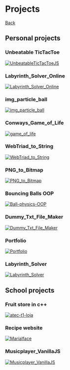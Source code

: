 # Projects

[Back](./README.md)

## Personal projects

### Unbeatable TicTacToe  

[
    ![UnbeatableTicTacToeJS](imgs/UnbeatableTicTacToeJS.png)
](https://henrique11varela.github.io/UnbeatableTicTacToeJS/)

### Labyrinth_Solver_Online

[
    ![Labyrinth_Solver_Online](imgs/Labyrinth_Solver_Online.png)
](https://henrique11varela.github.io/Labyrinth_Solver_Online/)

### img_particle_ball

[
    ![img_particle_ball](imgs/img_particle_ball.png)
](https://henrique11varela.github.io/img_particle_ball/)

### Conways_Game_of_Life

[
    ![game_of_life](imgs/game_of_life.gif)
](https://henrique11varela.github.io/Conways_Game_of_Life/)

### WebTriad_to_String

[
    ![WebTriad_to_String](imgs/WebTriad_to_String.png)
](https://henrique11varela.github.io/WebTriad_to_String/)

### PNG_to_Bitmap

[
    ![PNG_to_Bitmap](imgs/PNG_to_Bitmap.png)
](https://github.com/henrique11varela/PNG_to_Bitmap/)

### Bouncing Balls OOP

[
    ![Ball-physics-OOP](imgs/Ball-physics-OOP.png)
](https://editor.p5js.org/henrique11varela/full/HoJUcA-iM)

### Dummy_Txt_File_Maker

[
    ![Dummy_Txt_File_Maker](imgs/Dummy_Txt_File_Maker.png)
](https://github.com/henrique11varela/Dummy_Txt_File_Maker)

### Portfolio

[
    ![Portfolio](imgs/Portfolio.png)
](https://henrique11varela.github.io/)

### Labyrinth_Solver

[
    ![Labyrinth_Solver](imgs/Labyrinth_Solver.png)
](https://github.com/henrique11varela/Labyrinth_Solver)

## School projects

### Fruit store in c++

[
    ![atec-t1-loja](imgs/atec-t1-loja.png)
](https://github.com/henrique11varela/atec-t1-loja)

### Recipe website

[
    ![Marialface](imgs/Marialface.png)
](https://github.com/henrique11varela/Marialface)

### Musicplayer_VanillaJS

[
    ![Musicplayer_VanillaJS](imgs/Musicplayer_VanillaJS.png)
](https://github.com/henrique11varela/Musicplayer_VanillaJS)